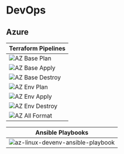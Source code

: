 # DevOps

## Azure

| Terraform Pipelines |
| --------------- |
| ![AZ Base Plan](https://github.com/suren-m/devops/actions/workflows/az-tf-base-plan.yml/badge.svg)           |
| ![AZ Base Apply](https://github.com/suren-m/devops/actions/workflows/az-tf-base-apply.yml/badge.svg)         |
| ![AZ Base Destroy](https://github.com/suren-m/devops/actions/workflows/az-tf-base-destroy.yml/badge.svg)     | 
| ![AZ Env Plan](https://github.com/suren-m/devops/actions/workflows/az-tf-env-plan.yml/badge.svg)             |
| ![AZ Env Apply](https://github.com/suren-m/devops/actions/workflows/az-tf-env-apply.yml/badge.svg)           |
| ![AZ Env Destroy](https://github.com/suren-m/devops/actions/workflows/az-tf-env-destroy.yml/badge.svg)       | 
| ![AZ All Format](https://github.com/suren-m/devops/actions/workflows/az-tf-format.yml/badge.svg)             | 

| Ansible Playbooks |
| ----------------- |
| ![az-linux-devenv-ansible-playbook](https://github.com/suren-m/devops/actions/workflows/az-linux-devenv-ansible-playbook/badge.svg)              |